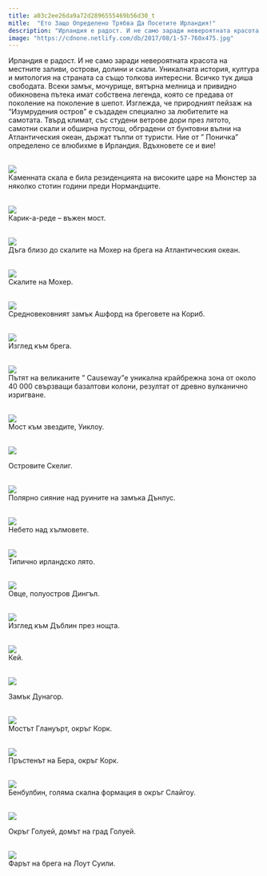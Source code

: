 ```yaml
---
title: a03c2ee26da9a72d2896555469b56d30_t
mitle:  "Ето Защо Определено Трябва Да Посетите Ирландия!"
description: "Ирландия е радост. И не само заради невероятната красота на местните заливи, острови, долини и скали. Уникалната история, култура и митология на страната са също тол"
image: "https://cdnone.netlify.com/db/2017/08/1-57-760x475.jpg"
---
```


 <p>Ирландия е радост. И не само заради невероятната красота на местните заливи, острови, долини и скали. Уникалната история, култура и митология на страната са също толкова интересни. Всичко тук диша свободата. Всеки замък, мочурище, вятърна мелница и привидно обикновена пътека имат собствена легенда, която се предава от поколение на поколение в шепот. Изглежда, че природният пейзаж на “Изумрудения остров” е създаден специално за любителите на самотата. Твърд климат, със студени ветрове дори през лятото, самотни скали и обширна пустош, обградени от бунтовни вълни на Атлантическия океан, държат тълпи от туристи. Ние от ” Поничка” определено се влюбихме в Ирландия. Вдъхновете се и вие!</p>       <p> <br/><img src="https://cdnone.netlify.com/db/2017/08/1-57-760x475.jpg"/><br/> Каменната скала е била резиденцията на високите царе на Мюнстер за няколко стотин години преди Нормандците.</p> <p> <br/><img src="https://cdnone.netlify.com/db/2017/08/2-57-760x627.jpg"/><br/> Карик-а-реде – въжен мост.</p> <p> <br/><img src="https://cdnone.netlify.com/db/2017/08/3-61-760x543.jpg"/><br/> Дъга близо до скалите на Мохер на брега на Атлантическия океан.</p>      <p> <br/><img src="https://cdnone.netlify.com/db/2017/08/4-55-760x497.jpg"/><br/> Скалите на Мохер.</p> <p> <br/><img src="https://cdnone.netlify.com/db/2017/08/5-55-760x516.jpg"/><br/> Средновековният замък Ашфорд на бреговете на Кориб.</p> <p> <br/><img src="https://cdnone.netlify.com/db/2017/08/6-59-760x507.jpg"/><br/> Изглед към брега.</p> <p> <br/><img src="https://cdnone.netlify.com/db/2017/08/7-56-760x475.jpg"/><br/> Пътят на великаните ” Causeway”е уникална крайбрежна зона от около 40 000 свързващи базалтови колони, резултат от древно вулканично изригване.</p>      <p> <br/><img src="https://cdnone.netlify.com/db/2017/08/8-59-760x494.jpg"/><br/> Мост към звездите, Уиклоу.</p> <p> <br/><img src="https://cdnone.netlify.com/db/2017/08/9-57-760x506.jpg"/><br/></p> <p> Островите Скелиг.</p> <p> <br/><img src="https://cdnone.netlify.com/db/2017/08/10-49-760x445.jpg"/><br/> Полярно сияние над руините на замъка Дънлус.</p> <p> <br/><img src="https://cdnone.netlify.com/db/2017/08/11-49-760x507.jpg"/><br/> Небето над хълмовете.</p> <p> <br/><img src="https://cdnone.netlify.com/db/2017/08/12-47-760x513.jpg"/><br/> Типично ирландско лято.</p>      <p> <br/><img src="https://cdnone.netlify.com/db/2017/08/13-45-760x570.jpg"/><br/> Овце, полуостров Дингъл.</p> <p> <br/><img src="https://cdnone.netlify.com/db/2017/08/14-46-760x475.jpg"/><br/> Изглед към Дъблин през нощта.</p> <p> <br/><img src="https://cdnone.netlify.com/db/2017/08/15-46-760x492.jpg"/><br/> Кей.</p> <p> <br/><img src="https://cdnone.netlify.com/db/2017/08/16-42-760x517.jpg"/><br/></p>       <p>Замък Дунагор.</p> <p> <br/><img src="https://cdnone.netlify.com/db/2017/08/17-40-760x333.jpg"/><br/> Мостът Глануърт, окръг Корк.</p> <p> <br/><img src="https://cdnone.netlify.com/db/2017/08/18-37-760x427.jpg"/><br/> Пръстенът на Бера, окръг Корк.</p> <p> <br/><img src="https://cdnone.netlify.com/db/2017/08/19-32-760x508.jpg"/><br/> Бенбулбин, голяма скална формация в окръг Слайгоу.</p> <p> <br/><img src="https://cdnone.netlify.com/db/2017/08/20-28-760x503.jpg"/><br/></p>  <p>Окръг Голуей, домът на град Голуей.</p> <p> <br/><img src="https://cdnone.netlify.com/db/2017/08/21-23-760x506.jpg"/><br/> Фарът на брега на Лоут Суили.</p>       